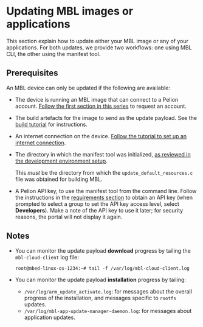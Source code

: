 # Updating MBL images or applications

This section explain how to update either your MBL image or any of your applications. For both updates, we provide two workflows: one using MBL CLI, the other using the manifest tool.

## Prerequisites

An MBL device can only be updated if the following are available:

* The device is running an MBL image that can connect to a Pelion account. [Follow the first section in this series](../first-image/pelion-accounts-and-certificates.html) to request an account.
* The build artefacts for the image to send as the update payload. See the [build tutorial](../first-image/index.html) for instructions.
* An internet connection on the device. [Follow the tutorial to set up an internet connection](../first-image/connecting-to-a-network-and-pelion-device-management.html).
* The directory in which the manifest tool was initialized, [as reviewed in the development environment setup](../first-image/development-environment.html).

    <span class="notes">This *must* be the directory from which the `update_default_resources.c` file was obtained for building MBL.</span>

* A Pelion API key, to use the manifest tool from the command line. Follow the instructions in the [requirements section](..//getting-started/api-keys.html) to obtain an API key (when prompted to select a group to set the API key access level, select **Developers**). Make a note of the API key to use it later; for security reasons, the portal will not display it again.

## Notes

* You can monitor the update payload **download** progress by tailing the `mbl-cloud-client` log file:

    ```
    root@mbed-linux-os-1234:~# tail -f /var/log/mbl-cloud-client.log
    ```

* You can monitor the update payload **installation** progress by tailing:

    * `/var/log/arm_update_activate.log`: for messages about the overall progress of the installation, and messages specific to `rootfs` updates.
    * `/var/log/mbl-app-update-manager-daemon.log`: for messages about application updates.
